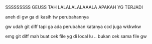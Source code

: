 
SSSSSSSSS GEUSS TAH
LALALALALAAALA 
APAKAH YG TERJADI

 
 
 
 aneh di gw ga di kasih tw perubahannya
 
 gw udah git diff tapi ga ada perubahan katanya
 ccd juga wkkwkw

emg git diff mah buat cek file yg di local lu .. bukan cek sama file gw
